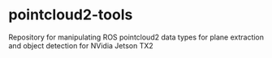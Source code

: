 # pointcloud2-tools
Repository for manipulating ROS pointcloud2 data types for plane extraction and object detection for NVidia Jetson TX2

